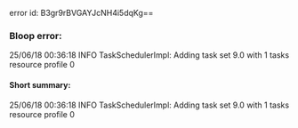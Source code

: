 error id: B3gr9rBVGAYJcNH4i5dqKg==
### Bloop error:

25/06/18 00:36:18 INFO TaskSchedulerImpl: Adding task set 9.0 with 1 tasks resource profile 0
#### Short summary: 

25/06/18 00:36:18 INFO TaskSchedulerImpl: Adding task set 9.0 with 1 tasks resource profile 0